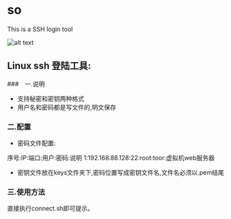 # so
This is a SSH login tool

![alt text](http://images2015.cnblogs.com/blog/777900/201510/777900-20151009222826659-1147858761.gif)

## Linux ssh 登陆工具:

###　一.说明
- 支持秘密和密钥两种格式
- 用户名和密码都是写文件的,明文保存

### 二.配置
- 密码文件配置:

序号:IP:端口:用户:密码:说明
1:192.168.88.128:22:root:toor:虚拟机web服务器

- 密钥文件放在keys文件夹下,密码位置写成密钥文件名,文件名必须以.pem结尾

### 三.使用方法

直接执行connect.sh即可提示。
